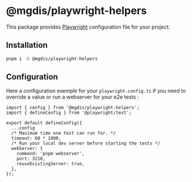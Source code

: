 # @mgdis/playwright-helpers

This package provides [Playwright](https://playwright.dev/) configuration file for your project.

## Installation

```bash
pnpm i -D @mgdis/playwright-helpers
```

## Configuration

Here a configuration exemple for your `playwright.config.ts` if you need to override a value or run a webserver for your e2e tests :

```TS
import { config } from '@mgdis/playwright-helpers';
import { defineConfig } from '@playwright/test';

export default defineConfig({
  ...config
  /* Maximum time one test can run for. */
  timeout: 60 * 1000,
  /* Run your local dev server before starting the tests */
  webServer: {
    command: 'pnpm webserver',
    port: 3210,
    reuseExistingServer: true,
  },
});

```
